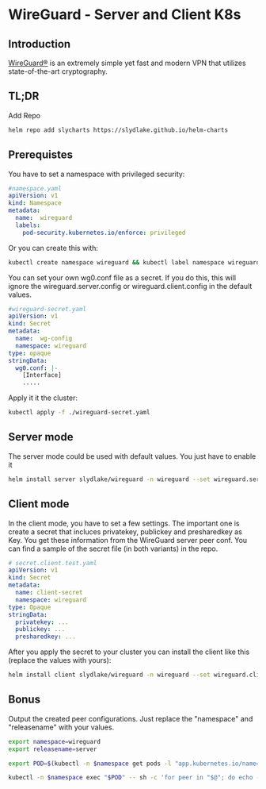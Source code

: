 # WireGuard - Server and Client K8s

## Introduction
[WireGuard®](https://github.com/linuxserver/docker-wireguard) is an extremely simple yet fast and modern VPN that utilizes state-of-the-art cryptography.

## TL;DR

Add Repo
```bash
helm repo add slycharts https://slydlake.github.io/helm-charts
```

## Prerequistes
You have to set a namespace with privileged security:
```yaml
#namespace.yaml
apiVersion: v1
kind: Namespace
metadata:
  name:  wireguard
  labels:
    pod-security.kubernetes.io/enforce: privileged
```
Or you can create this with:
```bash
kubectl create namespace wireguard && kubectl label namespace wireguard pod-security.kubernetes.io/enforce=privileged --overwrite
```
You can set your own wg0.conf file as a secret. If you do this, this will ignore the wireguard.server.config or wireguard.client.config in the default values.

```yaml
#wireguard-secret.yaml
apiVersion: v1
kind: Secret
metadata:
  name:  wg-config
  namespace: wireguard
type: opaque
stringData:
  wg0.conf: |-
    [Interface]
    .....
```
Apply it it the cluster:
```bash
kubectl apply -f ./wireguard-secret.yaml
```

## Server mode
The server mode could be used with default values. You just have to enable it
```bash
helm install server slydlake/wireguard -n wireguard --set wireguard.server.enabled=true
```

## Client mode
In the client mode, you have to set a few settings. The important one is create a secret that incluces privatekey, publickey and presharedkey as Key. You get these information from the WireGuard server peer conf.
You can find a sample of the secret file (in both variants) in the repo.
```yaml
# secret.client.test.yaml
apiVersion: v1
kind: Secret
metadata:
  name: client-secret
  namespace: wireguard
type: Opaque
stringData:
  privatekey: ...
  publickey: ...
  presharedkey: ...
```
After you apply the secret to your cluster you can install the client like this (replace the values with yours):
```bash
helm install client slydlake/wireguard -n wireguard --set wireguard.client.enabled=true,wireguard.client.config.existingSecret=client-secret,wireguard.client.config.address="10.13.13.2/24",wireguard.client.config.endpoint="vpn.example.com:51820"
```


## Bonus
Output the created peer configurations. Just replace the "namespace" and "releasename" with your values.
```bash
export namespace=wireguard
export releasename=server

export POD=$(kubectl -n $namespace get pods -l "app.kubernetes.io/name=wireguard,app.kubernetes.io/instance=$releasename" -o jsonpath='{.items[0].metadata.name}')

kubectl -n $namespace exec "$POD" -- sh -c 'for peer in "$@"; do echo -e "\n\n--- Peer ${peer} ---"; cat "/config/peer_${peer}/peer_${peer}.conf"; done' sh $(kubectl -n $namespace get pod "$POD" -o jsonpath="{.spec.containers[0].env[?(@.name=='PEERS')].value}" | jq -r -R 'split(",")[]')
```